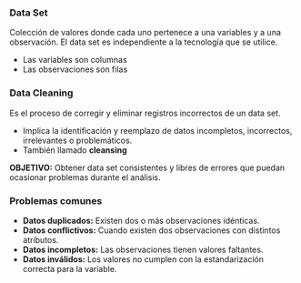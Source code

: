 ### **Data Set**

Colección de valores donde cada uno pertenece a una variables y a una observación. El data set es independiente a la tecnología que se utilice.
- Las variables son columnas
- Las observaciones son filas

### **Data Cleaning**

Es el proceso de corregir y eliminar registros incorrectos de un data set.
- Implica la identificación y reemplazo de datos incompletos, incorrectos, irrelevantes o problemáticos.
- También llamado **cleansing**

**OBJETIVO:** Obtener data set consistentes y libres de errores que puedan ocasionar problemas durante el análisis.

### **Problemas comunes**

- **Datos duplicados:** Existen dos o más observaciones idénticas.
- **Datos conflictivos:** Cuando existen dos observaciones con distintos atributos.
- **Datos incompletos:** Las observaciones tienen valores faltantes.
- **Datos inválidos:** Los valores no cumplen con la estandarización correcta para la variable.

